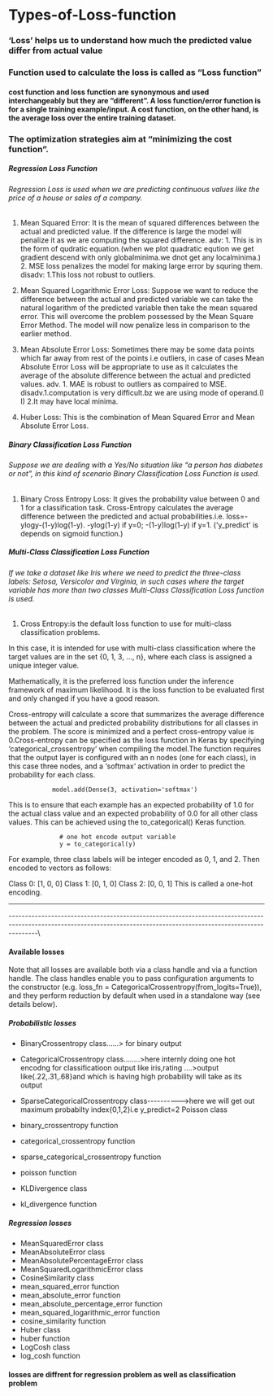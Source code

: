 # Types-of-Loss-function

### ‘Loss’ helps us to understand how much the predicted value differ from actual value
###  Function used to calculate the loss is called as “Loss function”
#### cost function and loss function are synonymous and used interchangeably but they are “different”. A loss function/error function is for a single training example/input. A cost function, on the other hand, is the average loss over the entire training dataset.
### The optimization strategies aim at “minimizing the cost function”.


 ##### Regression Loss Function
 ###### Regression Loss is used when we are predicting continuous values like the price of a house or sales of a company. 
1.   Mean Squared Error: 
        It is the mean of squared differences between the actual and predicted value. If the difference is large the model will penalize it as we are computing the squared difference.
   adv: 1. This is in the form of qudratic equation.(when we plot quadratic eqution we get gradient descend with only globalminima.we dnot get any localminima.)
        2. MSE loss penalizes the model for making large error by squring them.
   disadv: 1.This loss not robust to outliers.
2.  Mean Squared Logarithmic Error Loss:
        Suppose we want to reduce the difference between the actual and predicted variable we can take the natural logarithm of the predicted variable then take the mean squared error. This will overcome the problem possessed by the Mean Square Error Method. The model will now penalize less in comparison to the earlier method.

3.   Mean Absolute Error Loss:
        Sometimes there may be some data points which far away from rest of the points i.e outliers, in case of cases Mean Absolute Error Loss will be appropriate to use as it calculates the average of the absolute difference between the actual and predicted values.
   adv. 1. MAE is robust to outliers as compaired to MSE.
   disadv.1.computation is very difficult.bz we are using mode of operand.(I I)
          2.It may have local minima.
  
4.    Huber Loss:
        This is the combination of  Mean Squared Error and Mean Absolute Error Loss.
        
##### Binary Classification Loss Function
###### Suppose we are dealing with a Yes/No situation like “a person has diabetes or not”, in this kind of scenario Binary Classification Loss Function is used.

1.   Binary Cross Entropy Loss:
         It gives the probability value between 0 and 1 for a classification task. Cross-Entropy calculates the average difference between the predicted and actual probabilities.i.e. loss=-ylogy-(1-y)log(1-y).
         -ylog(1-y) if y=0;
         -(1-y)log(1-y) if y=1.
         ('y_predict' is depends on sigmoid function.)
         
##### Multi-Class Classification Loss Function
###### If we take a dataset like Iris where we need to predict the three-class labels: Setosa, Versicolor and Virginia, in such cases where the target variable has more than two classes Multi-Class Classification Loss function is used.
   

1.    Cross Entropy:is the default loss function to use for multi-class classification problems.

In this case, it is intended for use with multi-class classification where the target values are in the set {0, 1, 3, …, n}, where each class is assigned a unique integer value.

Mathematically, it is the preferred loss function under the inference framework of maximum likelihood. It is the loss function to be evaluated first and only changed if you have a good reason.

Cross-entropy will calculate a score that summarizes the average difference between the actual and predicted probability distributions for all classes in the problem. The score is minimized and a perfect cross-entropy value is 0.Cross-entropy can be specified as the loss function in Keras by specifying ‘categorical_crossentropy‘ when compiling the model.The function requires that the output layer is configured with an n nodes (one for each class), in this case three nodes, and a ‘softmax‘ activation in order to predict the probability for each class.
                
                
                model.add(Dense(3, activation='softmax')
 
This is to ensure that each example has an expected probability of 1.0 for the actual class value and an expected probability of 0.0 for all other class values. This can be achieved using the to_categorical() Keras function.
                  
                  # one hot encode output variable
                  y = to_categorical(y)
For example, three class labels will be integer encoded as 0, 1, and 2. Then encoded to vectors as follows:

Class 0: [1, 0, 0]
Class 1: [0, 1, 0]
Class 2: [0, 0, 1]
This is called a one-hot encoding.

----------------------------------------------------------------------------------------------------------------------------------------------------------------------
---------------------------------------------------------------------------------------------------------------------------------------------------------------------\
#### Available losses
Note that all losses are available both via a class handle and via a function handle. The class handles enable you to pass configuration arguments to the constructor (e.g. loss_fn = CategoricalCrossentropy(from_logits=True)), and they perform reduction by default when used in a standalone way (see details below).
##### Probabilistic losses
- BinaryCrossentropy class......> for binary output

- CategoricalCrossentropy class........>here internly doing one hot encodng for classificatioon output like iris,rating ....>output like{.22,.31,.68}and which is having high probability will take as its output

- SparseCategoricalCrossentropy class---------->here we will get out maximum probabilty index{0,1,2}i.e y_predict=2
Poisson class

- binary_crossentropy function
- categorical_crossentropy function
- sparse_categorical_crossentropy function
- poisson function
- KLDivergence class
- kl_divergence function

##### Regression losses
- MeanSquaredError class
- MeanAbsoluteError class
- MeanAbsolutePercentageError class
- MeanSquaredLogarithmicError class
- CosineSimilarity class
- mean_squared_error function
- mean_absolute_error function
- mean_absolute_percentage_error function
- mean_squared_logarithmic_error function
- cosine_similarity function
- Huber class
- huber function
- LogCosh class
- log_cosh function

#### losses are diffrent for regression problem as well as classification problem 
